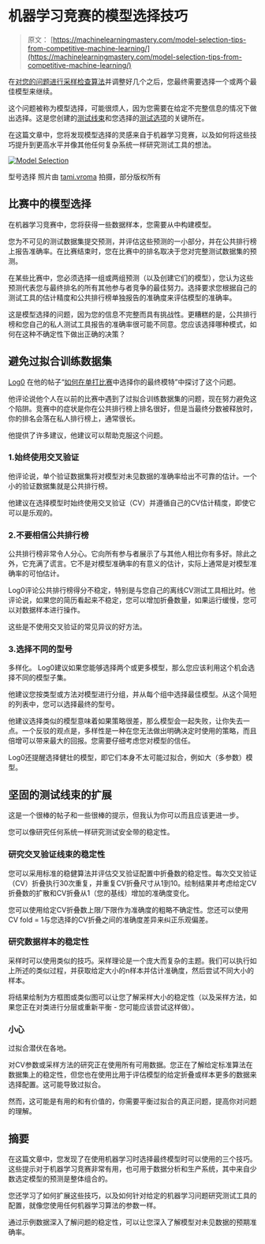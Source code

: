 # 机器学习竞赛的模型选择技巧

> 原文： [https://machinelearningmastery.com/model-selection-tips-from-competitive-machine-learning/](https://machinelearningmastery.com/model-selection-tips-from-competitive-machine-learning/)

在[对您的问题进行采样检查算法](http://machinelearningmastery.com/why-you-should-be-spot-checking-algorithms-on-your-machine-learning-problems/ "Why you should be Spot-Checking Algorithms on your Machine Learning Problems")并调整好几个之后，您最终需要选择一个或两个最佳模型来继续。

这个问题被称为模型选择，可能很烦人，因为您需要在给定不完整信息的情况下做出选择。这是您创建的[测试线束](http://machinelearningmastery.com/how-to-evaluate-machine-learning-algorithms/ "How to Evaluate Machine Learning Algorithms")和您选择的[测试选项](http://machinelearningmastery.com/how-to-choose-the-right-test-options-when-evaluating-machine-learning-algorithms/ "How To Choose The Right Test Options When Evaluating Machine Learning Algorithms")的关键所在。

在这篇文章中，您将发现模型选择的灵感来自于机器学习竞赛，以及如何将这些技巧提升到更高水平并像其他任何复杂系统一样研究测试工具的想法。

[![Model Selection](img/5937b602f13b3f1fabf4294f941f6d75.jpg)](https://3qeqpr26caki16dnhd19sv6by6v-wpengine.netdna-ssl.com/wp-content/uploads/2014/10/Model-Selection.jpg)

型号选择
照片由 [tami.vroma](http://www.flickr.com/photos/32314864@N02/3253876458) 拍摄，部分版权所有

## 比赛中的模型选择

在机器学习竞赛中，您将获得一些数据样本，您需要从中构建模型。

您为不可见的测试数据集提交预测，并评估这些预测的一小部分，并在公共排行榜上报告准确率。在比赛结束时，您在比赛中的排名取决于您对完整测试数据集的预测。

在某些比赛中，您必须选择一组或两组预测（以及创建它们的模型），您认为这些预测代表您与最终排名的所有其他参与者竞争的最佳努力。选择要求您根据自己的测试工具的估计精度和公共排行榜单独报告的准确度来评估模型的准确率。

这是模型选择的问题，因为您的信息不完整而具有挑战性。更糟糕的是，公共排行榜和您自己的私人测试工具报告的准确率很可能不同意。您应该选择哪种模式，如何在这种不确定性下做出正确的决策？

## 避免过拟合训练数据集

[Log0](http://www.kaggle.com/users/55046/log0) 在他的帖子“[如何在单打比赛](http://www.chioka.in/how-to-select-your-final-models-in-a-kaggle-competitio/)中选择你的最终模特”中探讨了这个问题。

他评论说他个人在以前的比赛中遇到了过拟合训练数据集的问题，现在努力避免这个陷阱。竞赛中的症状是你在公共排行榜上排名很好，但是当最终分数被释放时，你的排名会落在私人排行榜上，通常很长。

他提供了许多建议，他建议可以帮助克服这个问题。

### 1.始终使用交叉验证

他评论说，单个验证数据集将对模型对未见数据的准确率给出不可靠的估计。一个小的验证数据集就是公共排行榜。

他建议在选择模型时始终使用交叉验证（CV）并遵循自己的CV估计精度，即使它可以是乐观的。

### 2.不要相信公共排行榜

公共排行榜非常令人分心。它向所有参与者展示了与其他人相比你有多好。除此之外，它充满了谎言。它不是对模型准确率的有意义的估计，实际上通常是对模型准确率的可怕估计。

Log0评论公共排行榜得分不稳定，特别是与您自己的离线CV测试工具相比时。他评论说，如果您的简历看起来不稳定，您可以增加折叠数量，如果运行缓慢，您可以对数据样本进行操作。

这些是不使用交叉验证的常见异议的好方法。

### 3.选择不同的型号

多样化。 Log0建议如果您能够选择两个或更多模型，那么您应该利用这个机会选择不同的模型子集。

他建议您按类型或方法对模型进行分组，并从每个组中选择最佳模型。从这个简短的列表中，您可以选择最终的型号。

他建议选择类似的模型意味着如果策略很差，那么模型会一起失败，让你失去一点。一个反驳的观点是，多样性是一种在您无法做出明确决定时使用的策略，而且倍增可以带来最大的回报。您需要仔细考虑您对模型的信任。

Log0还提醒选择健壮的模型，即它们本身不太可能过拟合，例如大（多参数）模型。

## 坚固的测试线束的扩展

这是一个很棒的帖子和一些很棒的提示，但我认为你可以而且应该更进一步。

您可以像研究任何系统一样研究测试安全带的稳定性。

### 研究交叉验证线束的稳定性

您可以采用标准的稳健算法并评估交叉验证配置中折叠数的稳定性。每次交叉验证（CV）折叠执行30次重复，并重复CV折叠尺寸从1到10。绘制结果并考虑给定CV折叠数的扩散和CV折叠从1（您的基线）增加的准确度变化。

您可以使用给定CV折叠数上限/下限作为准确度的粗略不确定性。您还可以使用CV fold = 1与您选择的CV折叠之间的准确度差异来纠正乐观偏差。

### 研究数据样本的稳定性

采样时可以使用类似的技巧。采样理论是一个庞大而复杂的主题。我们可以执行如上所述的类似过程，并获取给定大小的n样本并估计准确度，然后尝试不同大小的样本。

将结果绘制为方框图或类似图可以让您了解采样大小的稳定性（以及采样方法，如果您正在对类进行分层或重新平衡 - 您可能应该尝试这样做）。

### 小心

过拟合潜伏在各地。

对CV参数或采样方法的研究正在使用所有可用数据。您正在了解给定标准算法在数据集上的稳定性，但您也在使用比用于评估模型的给定折叠或样本更多的数据来选择配置。这可能导致过拟合。

然而，这可能是有用的和有价值的，你需要平衡过拟合的真正问题，提高你对问题的理解。

## 摘要

在这篇文章中，您发现了在使用机器学习时选择最终模型时可以使用的三个技巧。这些提示对于机器学习竞赛非常有用，也可用于数据分析和生产系统，其中来自少数选定模型的预测是整体组合的。

您还学习了如何扩展这些技巧，以及如何针对给定的机器学习问题研究测试工具的配置，就像您使用任何机器学习算法的参数一样。

通过示例数据深入了解问题的稳定性，可以让您深入了解模型对未见数据的预期准确率。
